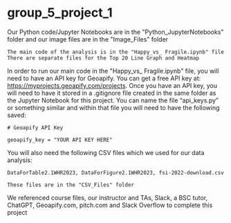 # group_5_project_1

Our Python code/Jupyter Notebooks are in the "Python_JupyterNotebooks" folder and our image files are in the "Image_Files" folder

    The main code of the analysis is in the "Happy_vs_ Fragile.ipynb" file
    There are separate files for the Top 20 Line Graph and Heatmap

In order to run our main code in the "Happy_vs_ Fragile.ipynb" file, you will need to have an API key for Geoapify. You can get a free API key at: https://myprojects.geoapify.com/projects. Once you have an API key, you will need to have it stored in a .gitignore file created in the same folder as the Jupyter Notebook for this project. You can name the file “api_keys.py” or something similar and within that file you will need to have the following saved:

    # Geoapify API Key

    geoapify_key = "YOUR API KEY HERE"

You will also need the following CSV files which we used for our data analysis:

    DataForTable2.1WHR2023, DataForFigure2.1WHR2023, fsi-2022-download.csv

    These files are in the "CSV_Files" folder

We referenced course files, our instructor and TAs, Slack, a BSC tutor, ChatGPT, Geoapify.com, pitch.com and Slack Overflow to complete this project
